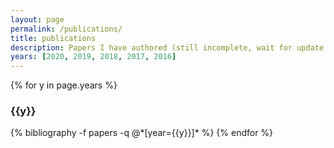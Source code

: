 ```yaml
---
layout: page
permalink: /publications/
title: publications
description: Papers I have authored (still incomplete, wait for update...)
years: [2020, 2019, 2018, 2017, 2016]
---
```


{% for y in page.years %}
  <h3 class="year">{{y}}</h3>
  {% bibliography -f papers -q @*[year={{y}}]* %}
{% endfor %}
